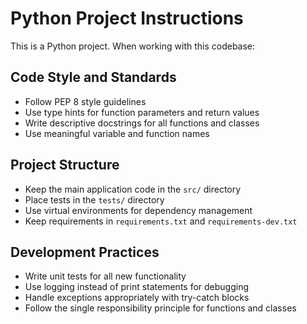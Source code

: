 <!-- Use this file to provide workspace-specific custom instructions to Copilot. For more details, visit https://code.visualstudio.com/docs/copilot/copilot-customization#_use-a-githubcopilotinstructionsmd-file -->

# Python Project Instructions

This is a Python project. When working with this codebase:

## Code Style and Standards
- Follow PEP 8 style guidelines
- Use type hints for function parameters and return values
- Write descriptive docstrings for all functions and classes
- Use meaningful variable and function names

## Project Structure
- Keep the main application code in the `src/` directory
- Place tests in the `tests/` directory
- Use virtual environments for dependency management
- Keep requirements in `requirements.txt` and `requirements-dev.txt`

## Development Practices
- Write unit tests for all new functionality
- Use logging instead of print statements for debugging
- Handle exceptions appropriately with try-catch blocks
- Follow the single responsibility principle for functions and classes
